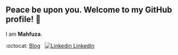 ## Peace be upon you. Welcome to my GitHub profile! 👋 

I am **Mahfuza**.



:octocat: [Blog](https://mhmohona.github.io/)
&nbsp;
[![Linkedin](https://i.stack.imgur.com/gVE0j.png) LinkedIn](https://www.linkedin.com/in/mhmohona)


<!--
&nbsp;
[![GitHub](https://i.stack.imgur.com/tskMh.png) GitHub](https://github.com/mhmohona)

**mhmohona/mhmohona** is a ✨ _special_ ✨ repository because its `README.md` (this file) appears on your GitHub profile.


- :computer: I like to speak in **Python** ![python](https://user-images.githubusercontent.com/14244685/87302738-c22db200-c533-11ea-8eff-98f5cb8b39df.jpg)
- 🔭 I’m currently working on **Machine learning** and **Natural Language Processing** :robot:
- 🌱 I’m currently learning **Microsoft Azure Machine Learning** ![azure](https://user-images.githubusercontent.com/14244685/87303432-fd7cb080-c534-11ea-8788-5531ae0ad480.jpg)
- 👯 I’m looking to collaborate on **ML related open source projects** ![os](https://user-images.githubusercontent.com/14244685/87303852-a4f9e300-c535-11ea-90b1-82e213193b15.png)
- 🤔 I’m looking for help with **Microsoft Azure** ![azure](https://user-images.githubusercontent.com/14244685/87302736-c22db200-c533-11ea-9ed2-f7e6b310b4a7.jpg)
- 💬 Ask me about **Microsoft technologies** ![microsoft](https://user-images.githubusercontent.com/14244685/87302731-bfcb5800-c533-11ea-8546-8eace4111866.jpg)
- ⚡ Fun fact: **I don't Google, I Bing** ![bing](https://user-images.githubusercontent.com/14244685/87302740-c2c64880-c533-11ea-85b8-75a7ea80a3cd.jpg)
- 📫 Community I am majorly involved with: **[Microsoft Technical Community - Bangladesh](https://www.facebook.com/groups/techcom.bd
)** 

-->

<!--
- 😄 My fav: 



----

![DifficultLimpingBubblefish-small](https://user-images.githubusercontent.com/14244685/87203964-90470080-c325-11ea-97b6-2da5a6e0ddbb.gif)

> Reason I chose programming as my career as I enjoy coding - facing problems, finding it's solution, implementing; the whole process is so satisfying! And I chose to ML because it is so fascinating how in different ways AI, ML is making our life easier, changing our life in better way. 

-->
